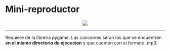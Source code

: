 # Mini-reproductor

<center>
<img src="https://raw.githubusercontent.com/AstralCam/Mini-reproductor/master/Captura%20de%20pantalla%20de%202017-12-10%2018-54-44.png">
</center>

***

Requiere de la libreria pygame. 
Las canciones seran las que se encuentren **en el mismo directorio de ejecucion** y que cuenten con el formato .mp3.
